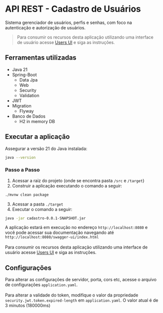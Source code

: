# API REST - Cadastro de Usuários
Sistema gerenciador de usuários, perfis e senhas, com foco na autenticação e autorização de usuários.
> Para consumir os recursos desta aplicação utilizando uma interface de usuário acesse [Users UI](https://github.com/ademirsantosjr/users_ui) e siga as instruções.

## Ferramentas utilizadas
- Java 21
- Spring-Boot
  - Data Jpa
  - Web
  - Security
  - Validation
- JWT
- Migration
  - Flyway
- Banco de Dados
  - H2 in memory DB

## Executar a aplicação
Assegurar a versão 21 do Java instalada:
```bash
java --version
```

### Passo a Passo
1. Acessar a raiz do projeto (onde se encontra pasta `/src` e `/target`)
2. Construir a aplicação executando o comando a seguir:
```bash
./mvnw clean package
```
3. Acessar a pasta `./target`
4. Executar o comando a seguir:
```bash
java -jar cadastro-0.0.1-SNAPSHOT.jar
```
A aplicação estará em execução no endereço `http://localhost:8080` e você pode acessar sua documentação navegando até `http://localhost:8080/swagger-ui/index.html`<br>
<br>
Para consumir os recursos desta aplicação utilizando uma interface de usuário acesse [Users UI](https://github.com/ademirsantosjr/users_ui) e siga as instruções.

## Configurações
Para alterar as configurações de servidor, porta, cors etc, acesse o arquivo de configurações `application.yaml`.<br>
</br>
Para alterar a validade do token, modifique o valor da propriedade `security.jwt.token.expired-length` em `application.yaml`. O valor atual é de 3 minutos (180000ms)